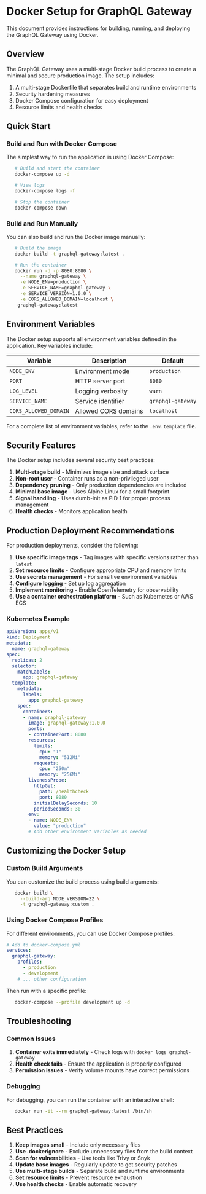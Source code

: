 # Docker Setup for GraphQL Gateway

This document provides instructions for building, running, and deploying the GraphQL Gateway using Docker.

## Overview

The GraphQL Gateway uses a multi-stage Docker build process to create a minimal and secure production image. The setup includes:

1. A multi-stage Dockerfile that separates build and runtime environments
2. Security hardening measures
3. Docker Compose configuration for easy deployment
4. Resource limits and health checks

## Quick Start

### Build and Run with Docker Compose

The simplest way to run the application is using Docker Compose:

```bash
   # Build and start the container
   docker-compose up -d

   # View logs
   docker-compose logs -f

   # Stop the container
   docker-compose down
```

### Build and Run Manually

You can also build and run the Docker image manually:

```bash
   # Build the image
   docker build -t graphql-gateway:latest .

   # Run the container
   docker run -d -p 8080:8080 \
     --name graphql-gateway \
     -e NODE_ENV=production \
     -e SERVICE_NAME=graphql-gateway \
     -e SERVICE_VERSION=1.0.0 \
     -e CORS_ALLOWED_DOMAIN=localhost \
    graphql-gateway:latest
```

## Environment Variables

The Docker setup supports all environment variables defined in the application. Key variables include:

| Variable | Description | Default |
|----------|-------------|---------|
| `NODE_ENV` | Environment mode | `production` |
| `PORT` | HTTP server port | `8080` |
| `LOG_LEVEL` | Logging verbosity | `warn` |
| `SERVICE_NAME` | Service identifier | `graphql-gateway` |
| `CORS_ALLOWED_DOMAIN` | Allowed CORS domains | `localhost` |

For a complete list of environment variables, refer to the `.env.template` file.

## Security Features

The Docker setup includes several security best practices:

1. **Multi-stage build** - Minimizes image size and attack surface
2. **Non-root user** - Container runs as a non-privileged user
3. **Dependency pruning** - Only production dependencies are included
4. **Minimal base image** - Uses Alpine Linux for a small footprint
5. **Signal handling** - Uses dumb-init as PID 1 for proper process management
6. **Health checks** - Monitors application health

## Production Deployment Recommendations

For production deployments, consider the following:

1. **Use specific image tags** - Tag images with specific versions rather than `latest`
2. **Set resource limits** - Configure appropriate CPU and memory limits
3. **Use secrets management** - For sensitive environment variables
4. **Configure logging** - Set up log aggregation
5. **Implement monitoring** - Enable OpenTelemetry for observability
6. **Use a container orchestration platform** - Such as Kubernetes or AWS ECS

### Kubernetes Example

```yaml
apiVersion: apps/v1
kind: Deployment
metadata:
  name: graphql-gateway
spec:
  replicas: 2
  selector:
    matchLabels:
      app: graphql-gateway
  template:
    metadata:
      labels:
        app: graphql-gateway
    spec:
      containers:
      - name: graphql-gateway
        image: graphql-gateway:1.0.0
        ports:
        - containerPort: 8080
        resources:
          limits:
            cpu: "1"
            memory: "512Mi"
          requests:
            cpu: "250m"
            memory: "256Mi"
        livenessProbe:
          httpGet:
            path: /healthcheck
            port: 8080
          initialDelaySeconds: 10
          periodSeconds: 30
        env:
        - name: NODE_ENV
          value: "production"
        # Add other environment variables as needed
```

## Customizing the Docker Setup

### Custom Build Arguments

You can customize the build process using build arguments:

```bash
   docker build \
     --build-arg NODE_VERSION=22 \
     -t graphql-gateway:custom .
```

### Using Docker Compose Profiles

For different environments, you can use Docker Compose profiles:

```yaml
# Add to docker-compose.yml
services:
  graphql-gateway:
    profiles:
      - production
      - development
    # ... other configuration
```

Then run with a specific profile:

```bash
   docker-compose --profile development up -d
```

## Troubleshooting

### Common Issues

1. **Container exits immediately** - Check logs with `docker logs graphql-gateway`
2. **Health check fails** - Ensure the application is properly configured
3. **Permission issues** - Verify volume mounts have correct permissions

### Debugging

For debugging, you can run the container with an interactive shell:

```bash
   docker run -it --rm graphql-gateway:latest /bin/sh
```

## Best Practices

1. **Keep images small** - Include only necessary files
2. **Use .dockerignore** - Exclude unnecessary files from the build context
3. **Scan for vulnerabilities** - Use tools like Trivy or Snyk
4. **Update base images** - Regularly update to get security patches
5. **Use multi-stage builds** - Separate build and runtime environments
6. **Set resource limits** - Prevent resource exhaustion
7. **Use health checks** - Enable automatic recovery